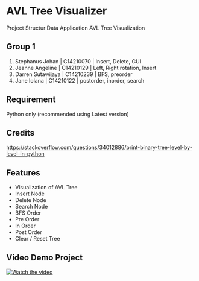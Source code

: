 # AVL Tree Visualizer
Project Structur Data Application AVL Tree Visualization

## Group 1
1. Stephanus Johan | C14210070 | Insert, Delete, GUI
2. Jeanne Angeline | C14210129 | Left, Right rotation, Insert
3. Darren Sutawijaya | C14210239 | BFS, preorder
4. Jane Iolana | C14210122 | postorder, inorder, search

## Requirement
Python only (recommended using Latest version)

## Credits
https://stackoverflow.com/questions/34012886/print-binary-tree-level-by-level-in-python

## Features
- Visualization of AVL Tree
- Insert Node
- Delete Node
- Search Node
- BFS Order
- Pre Order
- In Order
- Post Order
- Clear / Reset Tree

## Video Demo Project
[![Watch the video](https://media.discordapp.net/attachments/1050696456417316884/1060161074512539698/image.png)](https://youtu.be/pOlCaWz991c)
